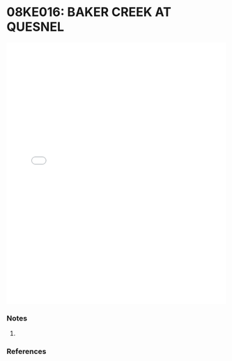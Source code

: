 # 08KE016: BAKER CREEK AT QUESNEL

<iframe src="/distribution_estimation/_static/stations/08KE016_fdc.html" width="100%" height="600" frameborder="0"></iframe>

### Notes
1. 

### References

